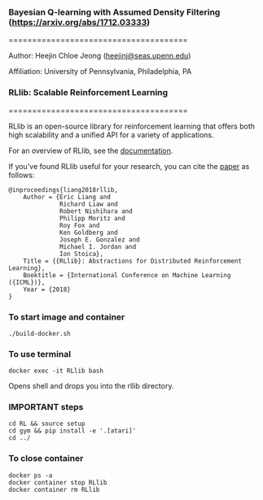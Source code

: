 ### Bayesian Q-learning with Assumed Density Filtering (https://arxiv.org/abs/1712.03333)
======================================

Author: Heejin Chloe Jeong (heejinj@seas.upenn.edu)

Affiliation: University of Pennsylvania, Philadelphia, PA


### RLlib: Scalable Reinforcement Learning
======================================

RLlib is an open-source library for reinforcement learning that offers both high scalability and a unified API for a variety of applications.

For an overview of RLlib, see the [documentation](http://ray.readthedocs.io/en/latest/rllib.html).

If you've found RLlib useful for your research, you can cite the [paper](https://arxiv.org/abs/1712.09381) as follows:

```
@inproceedings{liang2018rllib,
    Author = {Eric Liang and
              Richard Liaw and
              Robert Nishihara and
              Philipp Moritz and
              Roy Fox and
              Ken Goldberg and
              Joseph E. Gonzalez and
              Michael I. Jordan and
              Ion Stoica},
    Title = {{RLlib}: Abstractions for Distributed Reinforcement Learning},
    Booktitle = {International Conference on Machine Learning ({ICML})},
    Year = {2018}
}
```
### To start image and container
```
./build-docker.sh
```

### To use terminal
```
docker exec -it RLlib bash
```

Opens shell and drops you into the rllib directory.

### IMPORTANT steps
```
cd RL && source setup
cd gym && pip install -e '.[atari]'
cd ../
```

### To close container
```
docker ps -a
docker container stop RLlib
docker container rm RLlib
```
